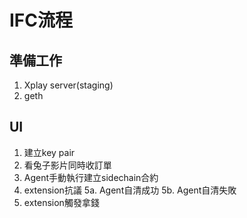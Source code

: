 # IFC流程

## 準備工作

  1. Xplay server(staging)
  2. geth

## UI

  1. 建立key pair
  2. 看兔子影片同時收訂單
  3. Agent手動執行建立sidechain合約
  4. extension抗議
  5a. Agent自清成功
  5b. Agent自清失敗
  6. extension觸發拿錢
  